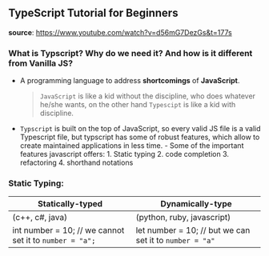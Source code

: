 ## TypeScript Tutorial for Beginners

**source**: https://www.youtube.com/watch?v=d56mG7DezGs&t=177s

### What is Typscript? Why do we need it? And how is it different from Vanilla JS?

- A programming language to address **shortcomings** of **JavaScript**.

  > `JavaScript` is like a kid without the discipline, who does whatever he/she wants, on the
  > other hand `Typescipt` is like a kid with discipline.

- `Typscript` is built on the top of JavaScript, so every valid JS file is a valid Typescript
  file, but typscript has some of robust features, which allow to create maintained applications
  in less time. - Some of the important features javascript offers: 1. Static typing 2. code completion 3. refactoring 4. shorthand notations

### Static Typing:

| **Statically-typed**                                    | **Dynamically-type**                                    |
| ------------------------------------------------------- | ------------------------------------------------------- |
| (c++, c#, java)                                         | (python, ruby, javascript)                              |
| int number = 10; // we cannot set it to `number = "a";` | let number = 10; // but we can set it to `number = "a"` |
